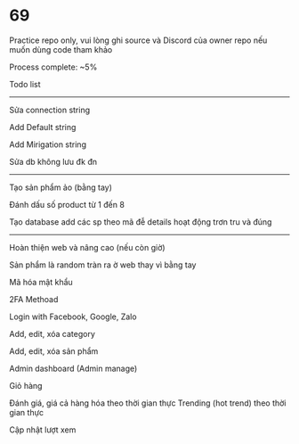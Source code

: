 # 69

Practice repo only, vui lòng ghi source và Discord của owner repo nếu muốn dùng code tham khảo

Process complete: ~5%

Todo list 

---

Sửa connection string 

Add Default string 

Add Mirigation string 


Sửa db không lưu đk đn

--- 

Tạo sản phẩm ảo (bằng tay)


Đánh dấu số product từ 1 đến 8 

Tạo database add các sp theo mã đễ details hoạt động trơn tru và đúng


---

Hoàn thiện web và nâng cao (nếu còn giờ)


Sản phẩm là random tràn ra ờ web thay vì bằng tay

Mã hóa mật khẩu 

2FA Methoad

Login with Facebook, Google, Zalo

Add, edit, xóa category 

Add, edit, xóa sản phẩm 

Admin dashboard (Admin manage)

Giỏ hàng 

Đánh giá, giá cả hàng hóa theo thời gian thực 
Trending (hot trend) theo thời gian thực

Cập nhật lượt xem





